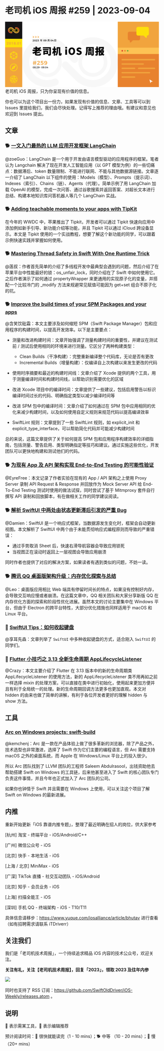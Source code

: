 # 老司机 iOS 周报 #259 | 2023-09-04

![ios-weekly](https://github.com/SwiftOldDriver/iOS-Weekly/blob/master/assets/weekly-header/259.png?raw=true)
老司机 iOS 周报，只为你呈现有价值的信息。

你也可以为这个项目出一份力，如果发现有价值的信息、文章、工具等可以到 Issues 里提给我们，我们会尽快处理。记得写上推荐的理由哦。有建议和意见也欢迎到 Issues 提出。


## 文章

### 🐕 [一文入门最热的 LLM 应用开发框架 LangChain](https://mp.weixin.qq.com/s/bYzNNL3F0998Do2Jl0PQtw)

@zoeGuo：LangChain 是一个用于开发由语言模型驱动的应用程序的框架。笔者认为 Langchain 解决了现在开发人工智能应用（以 GPT 模型为例）的一些切痛点：数据滞后、token 数量限制、不能进行联网、不能与其他数据源链接。文章逐一介绍了 LangChain 以下组件的使用：Models（模型）、Prompts（提示词）、Indexes（索引）、Chains（链）、Agents（代理）。简单示例了用 LangChain 加载 OpenAI 的模型，完成一次问答、通过谷歌搜索并返回答案、对超长文本进行总结、构建本地知识库问答机器人等几个 LangChain 实战。


### 🐕 [Adding teachable moments to your apps with TipKit](https://bendodson.com/weblog/2023/07/26/tipkit-tutorial/)

在今年的 WWDC 中，苹果推出了 Tipkit，开发者可以通过 Tipkit 快速向应用中添加例如新手引导、新功能介绍等功能，并且 Tipkit 可以通过 iCloud 跨设备显示。本文是 Tipkit 使用的一个实战教程，想要了解这个新功能的同学，可以跟着示例快速实践并掌握如何使用。


### 🐕 [Mastering Thread Safety in Swift With One Runtime Trick](https://betterprogramming.pub/mastering-thread-safety-in-swift-with-one-runtime-trick-260c358a7515)

@莲叔：作者首先简单的介绍了多线程开发中最典型会遇到的问题，然后介绍了在苹果平台中性能最好的锁：os_unfair_lock，同时介绍在了 Swift 中如何使用它。之后作者演示了如何通过 propertyWrapper 来更通用的实现原子化的变量，并搭配一个比较冷门的 _modify 方法来规避常见赋值可能因为 get+set 组合不原子化的坑。

### 🐕 [Improve the build times of your SPM Packages and your apps](https://mdb1.github.io/2023-08-18-improve-build-times-in-spm-packages-and-in-your-apps/)

@含笑饮砒霜：本文主要涉及如何缩短 SPM（Swift Package Manager）包和应用程序的构建时间，以提高开发效率。以下是主要要点：
- 测量和改进构建时间：文章开始强调了测量构建时间的重要性，并建议在测试前 / 测试后使用相同的环境来进行测量。它区分了两种构建类型：
	- Clean Builds（干净构建）：完整重新编译整个代码库，无论是否有更改
	- Incremental Builds（增量构建）：仅编译自上次构建以来发生更改的代码

- 使用时序摘要和最近的构建时间线：文章介绍了 Xcode 提供的两个工具，用于测量编译时间和构建时间线，以帮助识别需要优化的区域
- 改进 Xcode 项目中的编译时间：文章提供了一些建议，包括启用警告以标识编译时间过长的代码、明确指定类型以减少编译时间等
- 改进 SPM 包中的编译时间：文章介绍了如何通过在 SPM 包中应用相同的优化来减少构建时间，以及如何使用自定义规则来规范代码以提高编译效率
- SwiftLint 规则：文章提到了一些 SwiftLint 规则，如 explicit_init 和 explicit_type_interface，可以帮助简化代码并可能减少构建时间

总的来说，这篇文章提供了关于如何提高 SPM 包和应用程序构建效率的详细指南，包括测量、警告启用、类型明确指定等技巧和建议。通过实施这些优化，开发团队可以更快地构建和测试他们的代码。

### 🐕 [为现有 App 及 API 架构实现 End-to-End Testing 的可能性验证](https://medium.com/zrealm-ios-dev/poc-app-end-to-end-testing-local-snapshot-api-mock-server-5a5c4b25a83d)

@EyreFree：本文记录了作者实验在现有的 App / API 架构之上使用 Proxy Server 录制 API Request & Response 并回放作为 Mock Server API 给 End-To-End Testing 测试时使用的做法试探，同时尝试了基于 Mitmproxy 套件自行撰写 API 录制和回放脚本，有在做相关工作的同学建议阅读。

### 🐕 [解析 SwiftUI 中两处由状态更新滞后引发的严重 Bug](https://www.fatbobman.com/posts/serious-issues-caused-by-delayed-state-updates-in-SwiftUI/)

@Damien：SwiftUI 是一个响应式框架，当数据源发生变化时，框架会自动更新视图。本文解析了 SwiftUI 中两个由于未能贯彻响应式编程原则而导致的严重错误：
* 通过手势取消 Sheet 后，快速右滑导航容器会导致应用锁死
* 当视图正在滚动时返回上一层视图会导致应用崩溃

同时作者也提供了对应的解决方案，如果读者有遇到类似的问题，不妨一读。

### 🐕 [腾讯 QQ 桌面版架构升级：内存优化探索与总结](https://mp.weixin.qq.com/s/REHP26sx-8HjDIvGM63kJw)

@Leo：桌面版应用相比 Web 端具有停留时间长的特点，如果没有控制好内存，会导致交互响应慢或者崩溃。在这篇文章中，QQ 相关团队和大家分享新版 QQ 在内存优化方面的探索和阶段性优化进展。虽然本文的讨论主要集中在 Windows 平台，但由于 Electron 的跨平台特性，大部分优化措施也同样适用于 macOS 和 Linux 平台。

### 🐎 [SwiftUI Tips：如何收起键盘](https://juejin.cn/post/7268592310040199223)

@享耳先森：文章列举了 `SwiftUI` 中多种收起键盘的方式，适合刚入 `SwiftUI` 的同学们。

### 🐎 [Flutter 小技巧之 3.13 全新生命周期 AppLifecycleListener](https://mp.weixin.qq.com/s/wrWTklYNwLlTMBZJHxaudA)

@Crazy：本文主要介绍了 Flutter 在 3.13 版本中的新的生命周期类 AppLifecycleListener 的使用方法，新的 AppLifecycleListener 类不用再如之前一样选择 mixin 的处理方案，可以直接在类中进行初始化，使用起来更加方便并且有利于全局统一的处理。新的生命周期回调方法更多也更加直观。本文对 hidden 的由来也做了简单的讲解，有利于各位开发者更好的理解 hidden 与 show 方法。

## 工具

### [Arc on Windows projects: swift-build](https://github.com/thebrowsercompany/swift-build)

@kemchenj：Arc 是一款在产品体验上做了很多革新的浏览器，除了产品之外，技术选型也非常激进，选择了 Swift 作为它们主要的编程语言，但 Arc 需要支持 macOS 之外的桌面系统，而 Apple 在 Windows/Linux 平台上的投入很少。

所以 Arc 团队找到了 LLVM 团队的工程师 Saleem Abdulrasool，出钱资助他去帮助搭建 Swift on Windows 的工具链，后来他甚至进入了 Swift 的核心团队专门负责这件事情，并且今年也正式加入了 Arc 团队的公司。

如果你也钟情于 Swift 并且需要在 Windows 上使用，可以关注这个项目了解 Swift on Windows 的最新进展。


## 内推

重新开始更新「iOS 靠谱内推专题」，整理了最近明确在招人的岗位，供大家参考

[杭州] 淘宝 - 终端平台 - iOS/Android/C++

[广州] 微信公众号 - iOS

[北京] 快手 - 本地生活 - iOS

[上海 / 北京] MiniMax - iOS

[广深] TikTok 直播 - 社交互动团队 - iOS/Android

[北京] 知乎 - 会员业务 - iOS

[上海] 扫描全能王 - iOS

[深圳] 手机 QQ - 终端架构 - iOS - T10/T11

具体信息请移步：https://www.yuque.com/iosalliance/article/bhutav 进行查看（如有招聘需求请联系 iTDriverr）

## 关注我们

我们是「老司机技术周报」，一个持续追求精品 iOS 内容的技术公众号，欢迎关注。

**关注有礼，关注【老司机技术周报】，回复「2023」，领取 2023 及往年内参**

![](https://github.com/SwiftOldDriver/iOS-Weekly/blob/master/assets/qrcode_for_wechat.jpg?raw=true)

同时也支持了 RSS 订阅：https://github.com/SwiftOldDriver/iOS-Weekly/releases.atom 。

## 说明

🚧 表示需某工具，🌟 表示编辑推荐

预计阅读时间：🐎 很快就能读完（1 - 10 mins）；🐕 中等 （10 - 20 mins）；🐢 慢（20+ mins）
